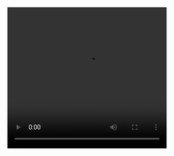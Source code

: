 <!DOCTYPE html>
<html lang="en">
<head>
    <meta charset="UTF-8">
    <meta http-equiv="X-UA-Compatible" content="IE=edge">
    <meta name="viewport" content="width=device-width, initial-scale=1.0">
    <title>Document</title>
</head>
<body>
    <video width="360" height="320" controls="controls">
  <source src="inlenre.mp4" type="video/mp4" />
  
  Tarayıcınız video etiketini desteklemiyor.
</video>
</body>
</html>
